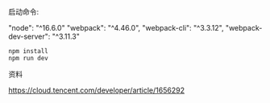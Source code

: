 <!--
 * @Author: caioo0 cai_oo@sina.com
 * @Date: 2023-04-23 14:16:06
 * @LastEditors: caioo0 cai_oo@sina.com
 * @LastEditTime: 2023-04-23 14:16:52
 * @FilePath: \react\webpackdemo\README.md
 * @Description: 这是默认设置,请设置`customMade`, 打开koroFileHeader查看配置 进行设置: https://github.com/OBKoro1/koro1FileHeader/wiki/%E9%85%8D%E7%BD%AE
-->

启动命令: 

"node": "^16.6.0" 
"webpack": "^4.46.0",
"webpack-cli": "^3.3.12",
"webpack-dev-server": "^3.11.3"

```
npm install
npm run dev
```

资料

https://cloud.tencent.com/developer/article/1656292